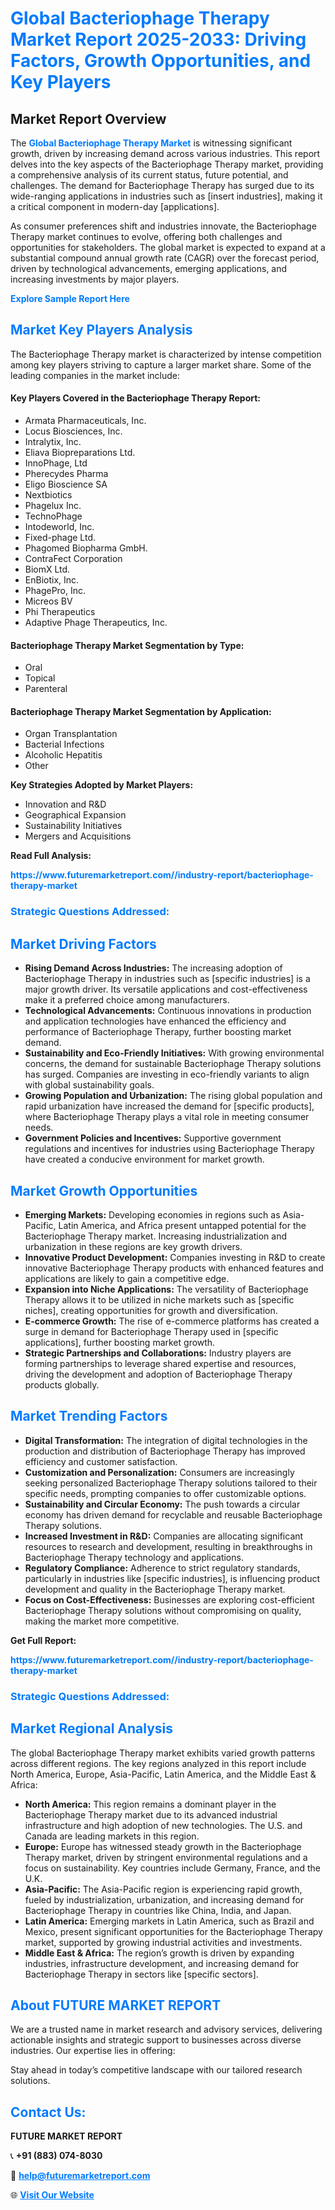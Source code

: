 <h1 style="color: #007BFF;">Global Bacteriophage Therapy Market Report 2025-2033: Driving Factors, Growth Opportunities, and Key Players</h1>

<section id="overview">
<h2>Market Report Overview</h2>
<p>The <a href="https://www.futuremarketreport.com//industry-report/bacteriophage-therapy-market" style="color: #007BFF; text-decoration: none;"><strong>Global Bacteriophage Therapy Market</strong></a> is witnessing significant growth, driven by increasing demand across various industries. This report delves into the key aspects of the Bacteriophage Therapy market, providing a comprehensive analysis of its current status, future potential, and challenges. The demand for Bacteriophage Therapy has surged due to its wide-ranging applications in industries such as [insert industries], making it a critical component in modern-day [applications].</p>
<p>As consumer preferences shift and industries innovate, the Bacteriophage Therapy market continues to evolve, offering both challenges and opportunities for stakeholders. The global market is expected to expand at a substantial compound annual growth rate (CAGR) over the forecast period, driven by technological advancements, emerging applications, and increasing investments by major players.</p>
</section>

<section id="overview">
<p><a href="https://www.futuremarketreport.com//request-sample/reportId=78800" style="color: #007BFF; text-decoration: none;"><strong>Explore Sample Report Here</strong></a></p>
</section>

<section id="key-players">
<h2 style="color: #007BFF;">Market Key Players Analysis</h2>
<p>The Bacteriophage Therapy market is characterized by intense competition among key players striving to capture a larger market share. Some of the leading companies in the market include:</p>
<h4>Key Players Covered in the Bacteriophage Therapy Report:</h4>
<ul><li>Armata Pharmaceuticals, Inc.</li><li>Locus Biosciences, Inc.</li><li>Intralytix, Inc.</li><li>Eliava Biopreparations Ltd.</li><li>InnoPhage, Ltd</li><li>Pherecydes Pharma</li><li>Eligo Bioscience SA</li><li>Nextbiotics</li><li>Phagelux Inc.</li><li>TechnoPhage</li><li>Intodeworld, Inc.</li><li>Fixed-phage Ltd.</li><li>Phagomed Biopharma GmbH.</li><li>ContraFect Corporation</li><li>BiomX Ltd.</li><li>EnBiotix, Inc.</li><li>PhagePro, Inc.</li><li>Micreos BV</li><li>Phi Therapeutics</li><li>Adaptive Phage Therapeutics, Inc.</li></ul>
<h4>Bacteriophage Therapy Market Segmentation by Type:</h4>
<ul><li>Oral</li><li>Topical</li><li>Parenteral</li></ul>

<h4>Bacteriophage Therapy Market Segmentation by Application:</h4>
<ul><li>Organ Transplantation</li><li>Bacterial Infections</li><li>Alcoholic Hepatitis</li><li>Other</li></ul>
<p><strong>Key Strategies Adopted by Market Players:</strong></p>
<ul>
<li>Innovation and R&D</li>
<li>Geographical Expansion</li>
<li>Sustainability Initiatives</li>
<li>Mergers and Acquisitions</li>
</ul>
</section>

<section>
<p><strong>Read Full Analysis: </strong></p><a href="https://www.futuremarketreport.com//industry-report/bacteriophage-therapy-market" style="color: #007BFF; text-decoration: none;"><strong>https://www.futuremarketreport.com//industry-report/bacteriophage-therapy-market</strong></a>
<h3 style="color: #007BFF;">Strategic Questions Addressed:</h3>
</section>

<section id="driving-factors">
<h2 style="color: #007BFF;">Market Driving Factors</h2>
<ul>
<li><strong>Rising Demand Across Industries:</strong> The increasing adoption of Bacteriophage Therapy in industries such as [specific industries] is a major growth driver. Its versatile applications and cost-effectiveness make it a preferred choice among manufacturers.</li>
<li><strong>Technological Advancements:</strong> Continuous innovations in production and application technologies have enhanced the efficiency and performance of Bacteriophage Therapy, further boosting market demand.</li>
<li><strong>Sustainability and Eco-Friendly Initiatives:</strong> With growing environmental concerns, the demand for sustainable Bacteriophage Therapy solutions has surged. Companies are investing in eco-friendly variants to align with global sustainability goals.</li>
<li><strong>Growing Population and Urbanization:</strong> The rising global population and rapid urbanization have increased the demand for [specific products], where Bacteriophage Therapy plays a vital role in meeting consumer needs.</li>
<li><strong>Government Policies and Incentives:</strong> Supportive government regulations and incentives for industries using Bacteriophage Therapy have created a conducive environment for market growth.</li>
</ul>
</section>

<section id="growth-opportunities">
<h2 style="color: #007BFF;">Market Growth Opportunities</h2>
<ul>
<li><strong>Emerging Markets:</strong> Developing economies in regions such as Asia-Pacific, Latin America, and Africa present untapped potential for the Bacteriophage Therapy market. Increasing industrialization and urbanization in these regions are key growth drivers.</li>
<li><strong>Innovative Product Development:</strong> Companies investing in R&D to create innovative Bacteriophage Therapy products with enhanced features and applications are likely to gain a competitive edge.</li>
<li><strong>Expansion into Niche Applications:</strong> The versatility of Bacteriophage Therapy allows it to be utilized in niche markets such as [specific niches], creating opportunities for growth and diversification.</li>
<li><strong>E-commerce Growth:</strong> The rise of e-commerce platforms has created a surge in demand for Bacteriophage Therapy used in [specific applications], further boosting market growth.</li>
<li><strong>Strategic Partnerships and Collaborations:</strong> Industry players are forming partnerships to leverage shared expertise and resources, driving the development and adoption of Bacteriophage Therapy products globally.</li>
</ul>
</section>

<section id="trending-factors">
<h2 style="color: #007BFF;">Market Trending Factors</h2>
<ul>
<li><strong>Digital Transformation:</strong> The integration of digital technologies in the production and distribution of Bacteriophage Therapy has improved efficiency and customer satisfaction.</li>
<li><strong>Customization and Personalization:</strong> Consumers are increasingly seeking personalized Bacteriophage Therapy solutions tailored to their specific needs, prompting companies to offer customizable options.</li>
<li><strong>Sustainability and Circular Economy:</strong> The push towards a circular economy has driven demand for recyclable and reusable Bacteriophage Therapy solutions.</li>
<li><strong>Increased Investment in R&D:</strong> Companies are allocating significant resources to research and development, resulting in breakthroughs in Bacteriophage Therapy technology and applications.</li>
<li><strong>Regulatory Compliance:</strong> Adherence to strict regulatory standards, particularly in industries like [specific industries], is influencing product development and quality in the Bacteriophage Therapy market.</li>
<li><strong>Focus on Cost-Effectiveness:</strong> Businesses are exploring cost-efficient Bacteriophage Therapy solutions without compromising on quality, making the market more competitive.</li>
</ul>
</section>

<section>
<p><strong>Get Full Report: </strong></p><a href="https://www.futuremarketreport.com//industry-report/bacteriophage-therapy-market" style="color: #007BFF; text-decoration: none;"><strong>https://www.futuremarketreport.com//industry-report/bacteriophage-therapy-market</strong></a>
<h3 style="color: #007BFF;">Strategic Questions Addressed:</h3>
</section>


<section id="regional-analysis">
<h2 style="color: #007BFF;">Market Regional Analysis</h2>
<p>The global Bacteriophage Therapy market exhibits varied growth patterns across different regions. The key regions analyzed in this report include North America, Europe, Asia-Pacific, Latin America, and the Middle East & Africa:</p>
<ul>
<li><strong>North America:</strong> This region remains a dominant player in the Bacteriophage Therapy market due to its advanced industrial infrastructure and high adoption of new technologies. The U.S. and Canada are leading markets in this region.</li>
<li><strong>Europe:</strong> Europe has witnessed steady growth in the Bacteriophage Therapy market, driven by stringent environmental regulations and a focus on sustainability. Key countries include Germany, France, and the U.K.</li>
<li><strong>Asia-Pacific:</strong> The Asia-Pacific region is experiencing rapid growth, fueled by industrialization, urbanization, and increasing demand for Bacteriophage Therapy in countries like China, India, and Japan.</li>
<li><strong>Latin America:</strong> Emerging markets in Latin America, such as Brazil and Mexico, present significant opportunities for the Bacteriophage Therapy market, supported by growing industrial activities and investments.</li>
<li><strong>Middle East & Africa:</strong> The region’s growth is driven by expanding industries, infrastructure development, and increasing demand for Bacteriophage Therapy in sectors like [specific sectors].</li>
</ul>
</section>

<footer>
<h2 style="color: #007BFF;">About FUTURE MARKET REPORT</h2>
<p>We are a trusted name in market research and advisory services, delivering actionable insights and strategic support to businesses across diverse industries. Our expertise lies in offering:</p>

<p>Stay ahead in today’s competitive landscape with our tailored research solutions.</p>

<h2 style="color: #007BFF;">Contact Us:</h2>
<p><strong>FUTURE MARKET REPORT</strong></p>
<p>📞 <strong>+91 (883) 074-8030</strong></p>
<p>📧 <strong><a href="mailto:help@futuremarketreport.com" style="color: #007BFF;">help@futuremarketreport.com</a></strong></p>
<p>🌐 <strong><a href="https://www.futuremarketreport.com/" style="color: #007BFF;">Visit Our Website</a></strong></p>
</footer>